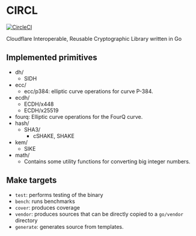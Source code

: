 # CIRCL
[![CircleCI](https://circleci.com/gh/cloudflare/circl/tree/master.svg?style=svg&circle-token=a184a4d0cbff045907c8061bda35fc17dab465dc)](https://circleci.com/gh/cloudflare/circl/tree/master)

Cloudflare Interoperable, Reusable Cryptographic Library written in Go

## Implemented primitives
* dh/
    - SIDH
* ecc/
    - ecc/p384: elliptic curve operations for curve P-384.
* ecdh/
    - ECDH/x448
    - ECDH/x25519
* fourq: Elliptic curve operations for the FourQ curve.
* hash/
    - SHA3/
        * cSHAKE, SHAKE
* kem/
    - SIKE
* math/
    - Contains some utility functions for converting big integer numbers.

## Make targets

* ``test``: performs testing of the binary
* ``bench``: runs benchmarks
* ``cover``: produces coverage
* ``vendor``: produces sources that can be directly copied to a ``go/vendor`` directory
* ``generate``: generates source from templates.
